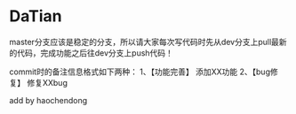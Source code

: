 # DaTian
master分支应该是稳定的分支，所以请大家每次写代码时先从dev分支上pull最新的代码，完成功能之后往dev分支上push代码！ 

commit时的备注信息格式如下两种：
1、【功能完善】 添加XX功能
2、【bug修复】 修复XXbug


add by haochendong
